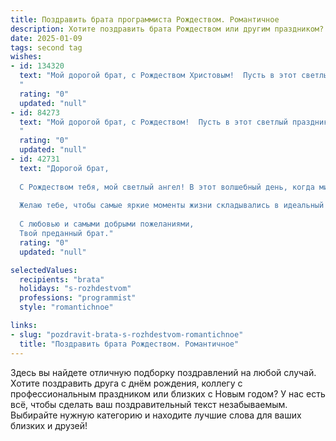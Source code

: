 ```yaml
---
title: Поздравить брата программиста Рождеством. Романтичное
description: Хотите поздравить брата Рождеством или другим праздником? Наш ИИ создаст незабываемое поздравление, а вы обязательно выделитесь среди других.  
date: 2025-01-09
tags: second tag
wishes:
- id: 134320
  text: "Мой дорогой брат, с Рождеством Христовым!  Пусть в этот светлый праздник в твоем сердце воцарится такая же тихая и чистая радость, как мерцание звёзд на зимнем небе.  Пусть твой код жизни будет написан любовью, а каждый день будет наполнен счастьем, успехом и вдохновением – таким же безграничным, как и бескрайние возможности, таящиеся в мире программирования.  Крепко тебя люблю!
  "
  rating: "0"
  updated: "null"
- id: 84273
  text: "Мой дорогой брат, с Рождеством!  Пусть в этот светлый праздник, полный чудес и волшебства,  твоя жизнь наполнится не только ярким светом елочных огней, но и теплом любви, веры и надежды. Пусть алгоритмы твоей жизни выстраиваются в гармоничный и счастливый код, а каждая строчка твоего пути будет наполнена радостью и вдохновением.  Я бесконечно люблю тебя и желаю тебе самого прекрасного Рождества и всего самого наилучшего в Новом году!
  "
  rating: "0"
  updated: "null"
- id: 42731
  text: "Дорогой брат,
  
  С Рождеством тебя, мой светлый ангел! В этот волшебный день, когда мир наполняется надеждой и любовью, хочу пожелать тебе найти в коде жизни самые красивые строки счастья. Пусть каждое твоё программное творение будет сродни чуду, а каждая задача — возможностью для вдохновения.
  
  Желаю тебе, чтобы самые яркие моменты жизни складывались в идеальный алгоритм радости и гармонии. Пусть Звезда Рождества освещает твой путь к новым достижениям, а в сердце всегда живет тепло и свет.
  
  С любовью и самыми добрыми пожеланиями,
  Твой преданный брат."
  rating: "0"
  updated: "null"

selectedValues:
  recipients: "brata"
  holidays: "s-rozhdestvom"
  professions: "programmist"
  style: "romantichnoe"

links:
- slug: "pozdravit-brata-s-rozhdestvom-romantichnoe"
  title: "Поздравить брата Рождеством. Романтичное"
---
```


Здесь вы найдете отличную подборку поздравлений на любой случай.
Хотите поздравить друга с днём рождения, коллегу с профессиональным праздником или близких с Новым годом? У нас есть всё, чтобы сделать ваш поздравительный текст незабываемым. Выбирайте нужную категорию и находите лучшие слова для ваших близких и друзей!
